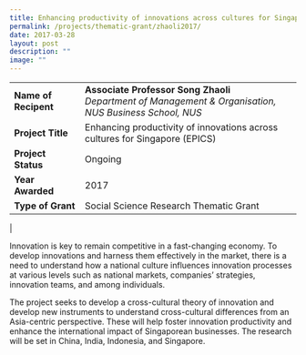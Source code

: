 ```yaml
---
title: Enhancing productivity of innovations across cultures for Singapore (EPICS)
permalink: /projects/thematic-grant/zhaoli2017/
date: 2017-03-28
layout: post
description: ""
image: ""
---
```


|  |  |
|---|---|
| **Name of Recipent** | **Associate Professor Song Zhaoli**<br>_Department of Management & Organisation, NUS Business School, NUS_ |
| **Project Title** | Enhancing productivity of innovations across cultures for Singapore (EPICS) |
| **Project Status** | Ongoing |
| **Year Awarded** | 2017 |
| **Type of Grant** | Social Science Research Thematic Grant |
|

Innovation is key to remain competitive in a fast-changing economy. To develop innovations and harness them effectively in the market, there is a need to understand how a national culture influences innovation processes at various levels such as national markets, companies’ strategies, innovation teams, and among individuals. 

The project seeks to develop a cross-cultural theory of innovation and develop new instruments to understand cross-cultural differences from an Asia-centric perspective. These will help foster innovation productivity and enhance the international impact of Singaporean businesses. The research will be set in China, India, Indonesia, and Singapore.
